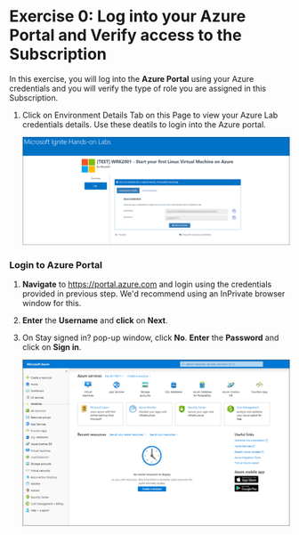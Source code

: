 # Exercise 0: Log into your Azure Portal and Verify access to the Subscription

In this exercise, you will log into the **Azure Portal** using your Azure credentials and you will verify the type of role you are assigned in this Subscription.

1. Click on Environment Details Tab on this Page to view your Azure Lab credentials details. Use these deatils to login into the Azure portal.

   ![](images/azurelogincredentials.png)

### Login to Azure Portal 

1. **Navigate** to https://portal.azure.com and login using the credentials provided in previous step. We'd recommend using an InPrivate browser window for this.

1. **Enter** the **Username** and **click** on **Next**.

1. On Stay signed in? pop-up window, click **No**. **Enter** the **Password** and click on **Sign in**.

   ![](images/fpage.png)
